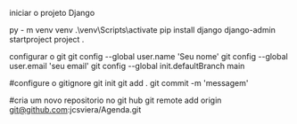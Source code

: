iniciar o projeto Django

py - m venv venv 
.\venv\Scripts\activate
pip install django
django-admin startproject project . 


configurar o git 
git config --global user.name  'Seu nome'
git config --global user.email 'seu email'
git config --global init.defaultBranch main

#configure o gitignore
git init 
git add . 
git commit -m 'messagem'


#cria um novo repositorio no git hub 
git remote add origin git@github.com:jcsviera/Agenda.git
